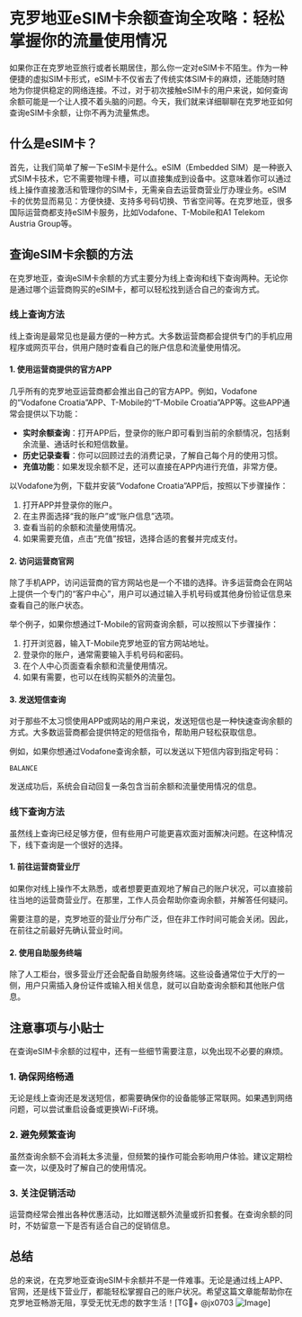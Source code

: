 # 克罗地亚eSIM卡余额查询全攻略：轻松掌握你的流量使用情况

如果你正在克罗地亚旅行或者长期居住，那么你一定对eSIM卡不陌生。作为一种便捷的虚拟SIM卡形式，eSIM卡不仅省去了传统实体SIM卡的麻烦，还能随时随地为你提供稳定的网络连接。不过，对于初次接触eSIM卡的用户来说，如何查询余额可能是一个让人摸不着头脑的问题。今天，我们就来详细聊聊在克罗地亚如何查询eSIM卡余额，让你不再为流量焦虑。

## 什么是eSIM卡？

首先，让我们简单了解一下eSIM卡是什么。eSIM（Embedded SIM）是一种嵌入式SIM卡技术，它不需要物理卡槽，可以直接集成到设备中。这意味着你可以通过线上操作直接激活和管理你的SIM卡，无需亲自去运营商营业厅办理业务。eSIM卡的优势显而易见：方便快捷、支持多号码切换、节省空间等。在克罗地亚，很多国际运营商都支持eSIM卡服务，比如Vodafone、T-Mobile和A1 Telekom Austria Group等。

## 查询eSIM卡余额的方法

在克罗地亚，查询eSIM卡余额的方式主要分为线上查询和线下查询两种。无论你是通过哪个运营商购买的eSIM卡，都可以轻松找到适合自己的查询方式。

### 线上查询方法

线上查询是最常见也是最方便的一种方式。大多数运营商都会提供专门的手机应用程序或网页平台，供用户随时查看自己的账户信息和流量使用情况。

#### 1. 使用运营商提供的官方APP

几乎所有的克罗地亚运营商都会推出自己的官方APP。例如，Vodafone的“Vodafone Croatia”APP、T-Mobile的“T-Mobile Croatia”APP等。这些APP通常会提供以下功能：

- **实时余额查询**：打开APP后，登录你的账户即可看到当前的余额情况，包括剩余流量、通话时长和短信数量。
- **历史记录查看**：你可以回顾过去的消费记录，了解自己每个月的使用习惯。
- **充值功能**：如果发现余额不足，还可以直接在APP内进行充值，非常方便。

以Vodafone为例，下载并安装“Vodafone Croatia”APP后，按照以下步骤操作：

1. 打开APP并登录你的账户。
2. 在主界面选择“我的账户”或“账户信息”选项。
3. 查看当前的余额和流量使用情况。
4. 如果需要充值，点击“充值”按钮，选择合适的套餐并完成支付。

#### 2. 访问运营商官网

除了手机APP，访问运营商的官方网站也是一个不错的选择。许多运营商会在网站上提供一个专门的“客户中心”，用户可以通过输入手机号码或其他身份验证信息来查看自己的账户状态。

举个例子，如果你想通过T-Mobile的官网查询余额，可以按照以下步骤操作：

1. 打开浏览器，输入T-Mobile克罗地亚的官方网站地址。
2. 登录你的账户，通常需要输入手机号码和密码。
3. 在个人中心页面查看余额和流量使用情况。
4. 如果有需要，也可以在线购买额外的流量包。

#### 3. 发送短信查询

对于那些不太习惯使用APP或网站的用户来说，发送短信也是一种快速查询余额的方式。大多数运营商都会提供特定的短信指令，帮助用户轻松获取信息。

例如，如果你想通过Vodafone查询余额，可以发送以下短信内容到指定号码：

```
BALANCE
```

发送成功后，系统会自动回复一条包含当前余额和流量使用情况的信息。

### 线下查询方法

虽然线上查询已经足够方便，但有些用户可能更喜欢面对面解决问题。在这种情况下，线下查询是一个很好的选择。

#### 1. 前往运营商营业厅

如果你对线上操作不太熟悉，或者想要更直观地了解自己的账户状况，可以直接前往当地的运营商营业厅。在那里，工作人员会帮助你查询余额，并解答任何疑问。

需要注意的是，克罗地亚的营业厅分布广泛，但在非工作时间可能会关闭。因此，在前往之前最好先确认营业时间。

#### 2. 使用自助服务终端

除了人工柜台，很多营业厅还会配备自助服务终端。这些设备通常位于大厅的一侧，用户只需插入身份证件或输入相关信息，就可以自助查询余额和其他账户信息。

## 注意事项与小贴士

在查询eSIM卡余额的过程中，还有一些细节需要注意，以免出现不必要的麻烦。

### 1. 确保网络畅通

无论是线上查询还是发送短信，都需要确保你的设备能够正常联网。如果遇到网络问题，可以尝试重启设备或更换Wi-Fi环境。

### 2. 避免频繁查询

虽然查询余额不会消耗太多流量，但频繁的操作可能会影响用户体验。建议定期检查一次，以便及时了解自己的使用情况。

### 3. 关注促销活动

运营商经常会推出各种优惠活动，比如赠送额外流量或折扣套餐。在查询余额的同时，不妨留意一下是否有适合自己的促销信息。

## 总结

总的来说，在克罗地亚查询eSIM卡余额并不是一件难事。无论是通过线上APP、官网，还是线下营业厅，都能轻松掌握自己的账户状况。希望这篇文章能帮助你在克罗地亚畅游无阻，享受无忧无虑的数字生活！[TG💪+ @jx0703 ![Image](https://github.com/user-attachments/assets/dbca1d08-cadb-493c-b0ec-ad6f7a83f270)]
